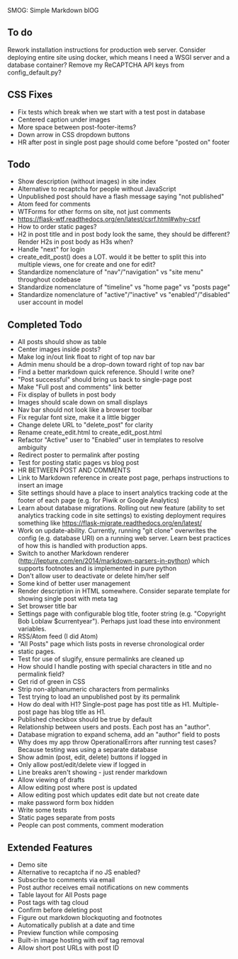 SMOG: Simple Markdown blOG

## To do
Rework installation instructions for production web server. Consider deploying entire site using docker, which means I need a WSGI server and a database container?
Remove my ReCAPTCHA API keys from config_default.py?

## CSS Fixes
- Fix tests which break when we start with a test post in database
- Centered caption under images
- More space between post-footer-items?
- Down arrow in CSS dropdown buttons
- HR after post in single post page should come before "posted on" footer

## Todo
- Show description (without images) in site index
- Alternative to recaptcha for people without JavaScript
- Unpublished post should have a flash message saying "not published"
- Atom feed for comments
- WTForms for other forms on site, not just comments
- https://flask-wtf.readthedocs.org/en/latest/csrf.html#why-csrf
- How to order static pages?
- H2 in post title and in post body look the same, they should be different? Render H2s in post body as H3s when?
- Handle "next" for login
- create_edit_post() does a LOT. would it be better to split this into multiple views, one for create and one for edit?
- Standardize nomenclature of "nav"/"navigation" vs "site menu" throughout codebase
- Standardize nomenclature of "timeline" vs "home page" vs "posts page"
- Standardize nomenclature of "active"/"inactive" vs "enabled"/"disabled" user account in model

## Completed Todo
- All posts should show as table
- Center images inside posts?
- Make log in/out link float to right of top nav bar
- Admin menu should be a drop-down toward right of top nav bar
- Find a better markdown quick reference. Should I write one?
- "Post successful" should bring us back to single-page post
- Make "Full post and comments" link better
- Fix display of bullets in post body
- Images should scale down on small displays
- Nav bar should not look like a browser toolbar
- Fix regular font size, make it a little bigger
- Change delete URL to "delete_post" for clarity
- Rename create_edit.html to create_edit_post.html
- Refactor "Active" user to "Enabled" user in templates to resolve ambiguity
- Redirect poster to permalink after posting
- Test for posting static pages vs blog post
- HR BETWEEN POST AND COMMENTS
- Link to Markdown reference in create post page, perhaps instructions to insert an image
- Site settings should have a place to insert analytics tracking code at the footer of each page (e.g. for Piwik or Google Analytics)
- Learn about database migrations. Rolling out new feature (ability to set analytics tracking code in site settings) to existing deployment requires something like https://flask-migrate.readthedocs.org/en/latest/
- Work on update-ability. Currently, running "git clone" overwrites the config (e.g. database URI) on a running web server. Learn best practices of how this is handled with production apps.
- Switch to another Markdown renderer (http://lepture.com/en/2014/markdown-parsers-in-python) which supports footnotes and is implemented in pure python
- Don't allow user to deactivate or delete him/her self
- Some kind of better user management
- Render description in HTML somewhere. Consider separate template for showing single post with meta tag
- Set browser title bar
- Settings page with configurable blog title, footer string (e.g. "Copyright Bob Loblaw $currentyear"). Perhaps just load these into environment variables.
- RSS/Atom feed (I did Atom)
- "All Posts" page which lists posts in reverse chronological order
- static pages.
- Test for use of slugify, ensure permalinks are cleaned up
- How should I handle posting with special characters in title and no permalink field?
- Get rid of green in CSS
- Strip non-alphanumeric characters from permalinks
- Test trying to load an unpublished post by its permalink
- How do deal with H1? Single-post page has post title as H1. Multiple-post page has blog title as H1.
- Published checkbox should be true by default
- Relationship between users and posts. Each post has an "author".
- Database migration to expand schema, add an "author" field to posts
- Why does my app throw OperationalErrors after running test cases? Because testing was using a separate database
- Show admin (post, edit, delete) buttons if logged in
- Only allow post/edit/delete view if logged in
- Line breaks aren't showing - just render markdown
- Allow viewing of drafts
- Allow editing post where post is updated
- Allow editing post which updates edit date but not create date
- make password form box hidden
- Write some tests
- Static pages separate from posts
- People can post comments, comment moderation

## Extended Features
- Demo site
- Alternative to recaptcha if no JS enabled?
- Subscribe to comments via email
- Post author receives email notifications on new comments
- Table layout for All Posts page
- Post tags with tag cloud
- Confirm before deleting post
- Figure out markdown blockquoting and footnotes
- Automatically publish at a date and time
- Preview function while composing
- Built-in image hosting with exif tag removal
- Allow short post URLs with post ID